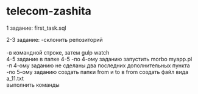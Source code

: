 # telecom-zashita
1 задание: first_task.sql <br/>

2-3 задание:
	-склонить репозиторий
<br/>	
	-в командной строке, затем gulp watch
<br/>
4-5 задание в папке 4-5
	-по 4-ому заданию запустить morbo myapp.pl
	<br/>
	-п 4-ому заданию не сделаны два последних дополнительных пункта
	<br/>
	-по 5-ому заданию создать папки from и to в from создать файл вида a_11.txt
	<br/>
	выполнить команды	
